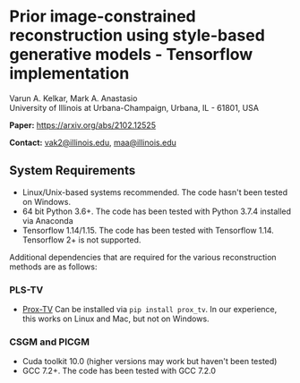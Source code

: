 # Prior image-constrained reconstruction using style-based generative models - Tensorflow implementation

Varun A. Kelkar, Mark A. Anastasio <br />
University of Illinois at Urbana-Champaign, Urbana, IL - 61801, USA

**Paper:** https://arxiv.org/abs/2102.12525

**Contact:** vak2@illinois.edu, maa@illinois.edu

## System Requirements
- Linux/Unix-based systems recommended. The code hasn't been tested on Windows.
- 64 bit Python 3.6+. The code has been tested with Python 3.7.4 installed via Anaconda
- Tensorflow 1.14/1.15. The code has been tested with Tensorflow 1.14. Tensorflow 2+ is not supported.

Additional dependencies that are required for the various reconstruction methods are as follows:
### PLS-TV
- [Prox-TV](https://pythonhosted.org/prox_tv/)
  Can be installed via `pip install prox_tv`. In our experience, this works on Linux and Mac, but not on Windows.
  
### CSGM and PICGM
- Cuda toolkit 10.0 (higher versions may work but haven't been tested)
- GCC 7.2+. The code has been tested with GCC 7.2.0


